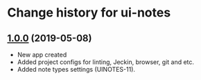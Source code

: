 # Change history for ui-notes

## [1.0.0](https://github.com/folio-org/ui-notes/tree/v1.0.0) (2019-05-08)

* New app created 
* Added project configs for linting, Jeckin, browser, git and etc.
* Added note types settings (UINOTES-11).
